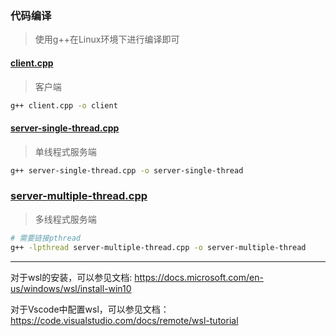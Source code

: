 ### 代码编译
> 使用g++在Linux环境下进行编译即可



#### [client.cpp](client.cpp)

> 客户端

```bash
g++ client.cpp -o client
```



#### [server-single-thread.cpp](server-single-thread.cpp)

> 单线程式服务端

```bash
g++ server-single-thread.cpp -o server-single-thread
```



### [server-multiple-thread.cpp](server-multiple-thread.cpp)

> 多线程式服务端

```bash
# 需要链接pthread
g++ -lpthread server-multiple-thread.cpp -o server-multiple-thread 
```




<hr/>

对于wsl的安装，可以参见文档: https://docs.microsoft.com/en-us/windows/wsl/install-win10

对于Vscode中配置wsl，可以参见文档：https://code.visualstudio.com/docs/remote/wsl-tutorial

